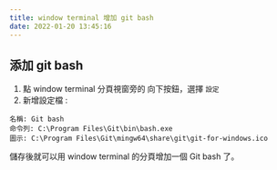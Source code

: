 ```yaml
---
title: window terminal 增加 git bash
date: 2022-01-20 13:45:16
---
```


## 添加 git bash
1. 點 window terminal 分頁視窗旁的 向下按鈕，選擇 `設定`
2. 新增設定檔 :
```
名稱: Git bash
命令列: C:\Program Files\Git\bin\bash.exe
圖示: C:\Program Files\Git\mingw64\share\git\git-for-windows.ico
```

儲存後就可以用 window terminal 的分頁增加一個 Git bash 了。
